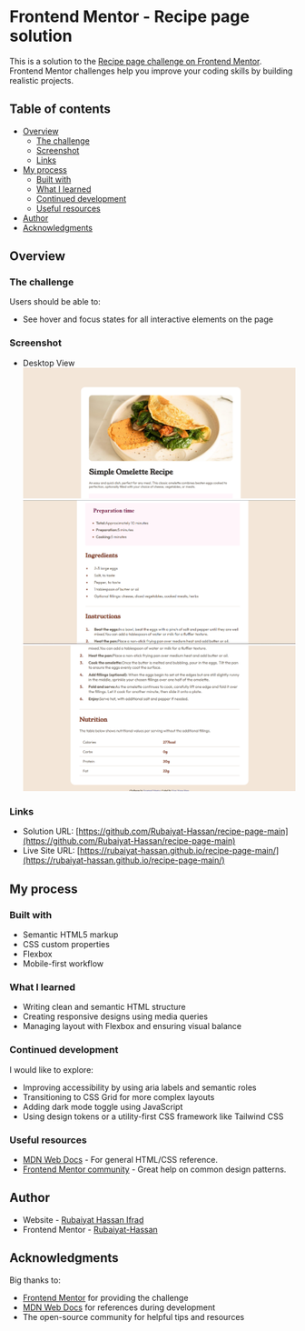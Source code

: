 # Frontend Mentor - Recipe page solution

This is a solution to the [Recipe page challenge on Frontend Mentor](https://www.frontendmentor.io/challenges/recipe-page-KiTsR8QQKm). Frontend Mentor challenges help you improve your coding skills by building realistic projects. 

## Table of contents

- [Overview](#overview)
  - [The challenge](#the-challenge)
  - [Screenshot](#screenshot)
  - [Links](#links)
- [My process](#my-process)
  - [Built with](#built-with)
  - [What I learned](#what-i-learned)
  - [Continued development](#continued-development)
  - [Useful resources](#useful-resources)
- [Author](#author)
- [Acknowledgments](#acknowledgments)

## Overview

### The challenge

Users should be able to:

- See hover and focus states for all interactive elements on the page

### Screenshot
- Desktop View
![](./assets/images/top-part.png)
![](./assets/images/middlepart.png)
![](./assets/images/bottom-part.png)

### Links

- Solution URL: [https://github.com/Rubaiyat-Hassan/recipe-page-main](https://github.com/Rubaiyat-Hassan/recipe-page-main)
- Live Site URL: [https://rubaiyat-hassan.github.io/recipe-page-main/](https://rubaiyat-hassan.github.io/recipe-page-main/)

## My process

### Built with

- Semantic HTML5 markup
- CSS custom properties
- Flexbox
- Mobile-first workflow


### What I learned

- Writing clean and semantic HTML structure
- Creating responsive designs using media queries
- Managing layout with Flexbox and ensuring visual balance

### Continued development

I would like to explore:

- Improving accessibility by using aria labels and semantic roles
- Transitioning to CSS Grid for more complex layouts
- Adding dark mode toggle using JavaScript
- Using design tokens or a utility-first CSS framework like Tailwind CSS

### Useful resources

- [MDN Web Docs](https://developer.mozilla.org/) - For general HTML/CSS reference.
- [Frontend Mentor community](https://www.frontendmentor.io/) - Great help on common design patterns.

## Author

- Website - [Rubaiyat Hassan Ifrad](https://github.com/Rubaiyat-Hassan)
- Frontend Mentor - [Rubaiyat-Hassan](https://www.frontendmentor.io/profile/Rubaiyat-Hassan)



## Acknowledgments

Big thanks to:
- [Frontend Mentor](https://www.frontendmentor.io/) for providing the challenge
- [MDN Web Docs](https://developer.mozilla.org/) for references during development
- The open-source community for helpful tips and resources
